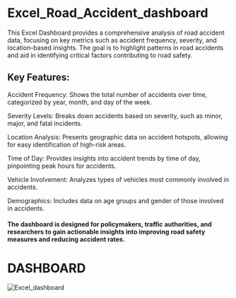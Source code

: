# Excel_Road_Accident_dashboard
This Excel Dashboard provides a comprehensive analysis of road accident data, focusing on key metrics such as accident frequency, severity, and location-based insights. The goal is to highlight patterns in road accidents and aid in identifying critical factors contributing to road safety.

## Key Features:

Accident Frequency: Shows the total number of accidents over time, categorized by year, month, and day of the week.

Severity Levels: Breaks down accidents based on severity, such as minor, major, and fatal incidents.

Location Analysis: Presents geographic data on accident hotspots, allowing for easy identification of high-risk areas.

Time of Day: Provides insights into accident trends by time of day, pinpointing peak hours for accidents.

Vehicle Involvement: Analyzes types of vehicles most commonly involved in accidents.

Demographics: Includes data on age groups and gender of those involved in accidents.

#### The dashboard is designed for policymakers, traffic authorities, and researchers to gain actionable insights into improving road safety measures and reducing accident rates.

# DASHBOARD
![Excel_dashboard](https://github.com/user-attachments/assets/af3feced-7059-45a7-86e1-bf5ff054d4e8)
